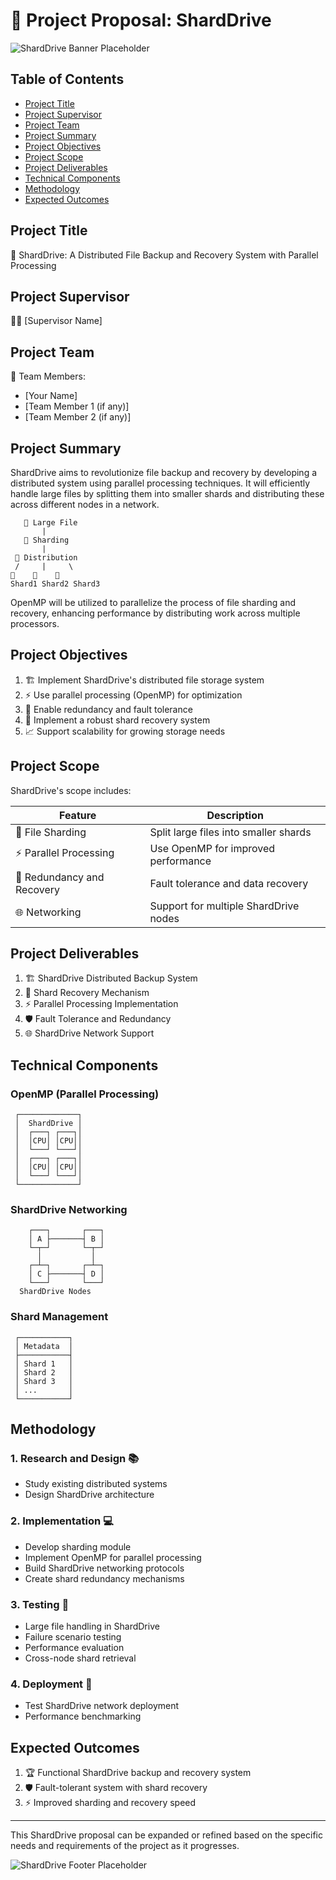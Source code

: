 # 📂 Project Proposal: ShardDrive

![ShardDrive Banner Placeholder](https://via.placeholder.com/800x200?text=ShardDrive:+Distributed+File+Backup+and+Recovery+System)

## Table of Contents
- [Project Title](#project-title)
- [Project Supervisor](#project-supervisor)
- [Project Team](#project-team)
- [Project Summary](#project-summary)
- [Project Objectives](#project-objectives)
- [Project Scope](#project-scope)
- [Project Deliverables](#project-deliverables)
- [Technical Components](#technical-components)
- [Methodology](#methodology)
- [Expected Outcomes](#expected-outcomes)

## Project Title
🚀 ShardDrive: A Distributed File Backup and Recovery System with Parallel Processing

## Project Supervisor
👨‍🏫 [Supervisor Name]

## Project Team
👥 Team Members:
- [Your Name]
- [Team Member 1 (if any)]
- [Team Member 2 (if any)]

## Project Summary
ShardDrive aims to revolutionize file backup and recovery by developing a distributed system using parallel processing techniques. It will efficiently handle large files by splitting them into smaller shards and distributing these across different nodes in a network.

```
   📁 Large File
       |
   🔪 Sharding
       |
 🔀 Distribution
 /     |     \
💎    💎    💎
Shard1 Shard2 Shard3
```

OpenMP will be utilized to parallelize the process of file sharding and recovery, enhancing performance by distributing work across multiple processors.

## Project Objectives
1. 🏗️ Implement ShardDrive's distributed file storage system
2. ⚡ Use parallel processing (OpenMP) for optimization
3. 🔄 Enable redundancy and fault tolerance
4. 🔐 Implement a robust shard recovery system
5. 📈 Support scalability for growing storage needs

## Project Scope
ShardDrive's scope includes:

| Feature | Description |
|---------|-------------|
| 💎 File Sharding | Split large files into smaller shards |
| ⚡ Parallel Processing | Use OpenMP for improved performance |
| 🔄 Redundancy and Recovery | Fault tolerance and data recovery |
| 🌐 Networking | Support for multiple ShardDrive nodes |

## Project Deliverables
1. 🏗️ ShardDrive Distributed Backup System
2. 🔄 Shard Recovery Mechanism
3. ⚡ Parallel Processing Implementation
4. 🛡️ Fault Tolerance and Redundancy
5. 🌐 ShardDrive Network Support

## Technical Components

### OpenMP (Parallel Processing)
```
 ┌─────────────┐
 │  ShardDrive │
 │  ┌───┐ ┌───┐│
 │  │CPU│ │CPU││
 │  └───┘ └───┘│
 │  ┌───┐ ┌───┐│
 │  │CPU│ │CPU││
 │  └───┘ └───┘│
 └─────────────┘
```

### ShardDrive Networking
```
    ┌───┐       ┌───┐
    │ A ├───────┤ B │
    └─┬─┘       └─┬─┘
      │           │
    ┌─┴─┐       ┌─┴─┐
    │ C ├───────┤ D │
    └───┘       └───┘
  ShardDrive Nodes
```

### Shard Management
```
 ┌───────────┐
 │ Metadata  │
 ├───────────┤
 │ Shard 1   │
 │ Shard 2   │
 │ Shard 3   │
 │ ...       │
 └───────────┘
```

## Methodology

### 1. Research and Design 📚
- Study existing distributed systems
- Design ShardDrive architecture

### 2. Implementation 💻
- Develop sharding module
- Implement OpenMP for parallel processing
- Build ShardDrive networking protocols
- Create shard redundancy mechanisms

### 3. Testing 🧪
- Large file handling in ShardDrive
- Failure scenario testing
- Performance evaluation
- Cross-node shard retrieval

### 4. Deployment 🚀
- Test ShardDrive network deployment
- Performance benchmarking

## Expected Outcomes
1. 🏆 Functional ShardDrive backup and recovery system
2. 🛡️ Fault-tolerant system with shard recovery
3. ⚡ Improved sharding and recovery speed

---

This ShardDrive proposal can be expanded or refined based on the specific needs and requirements of the project as it progresses.

![ShardDrive Footer Placeholder](https://via.placeholder.com/800x100?text=Thank+You+For+Considering+ShardDrive)
